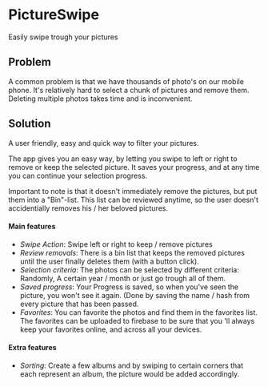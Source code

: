 # PictureSwipe
Easily swipe trough your pictures

## Problem
A common problem is that we have thousands of photo's on our mobile phone. It's
relatively hard to select a chunk of pictures and remove them. Deleting multiple 
photos takes time and is inconvenient.

## Solution
A user friendly, easy and quick way to filter your pictures. 

The app gives you an easy way, by letting you swipe to left or right to remove or
keep the selected picture. It saves your progress, and at any time you can continue
your selection progress.

Important to note is that it doesn't immediately remove the pictures, but put them
into a "Bin"-list. This list can be reviewed anytime, so the user doesn't accidentially
removes his / her beloved pictures.

#### Main features
- _Swipe Action_: Swipe left or right to keep / remove pictures
- _Review removals_: There is a bin list that keeps the removed pictures until the user finally deletes them (with a button click).
- _Selection criteria_: The photos can be selected by different criteria: Randomly, A certain year / month or just go trough
all of them.
- _Saved progress_: Your Progress is saved, so when you've seen the picture, you won't see it again. (Done by saving the name
/ hash from every picture that has been passed.
- _Favorites_: You can favorite the photos and find them in the favorites list. The favorites can be 
uploaded to firebase to be sure that you 'll always keep your favorites online, and across all your
devices.


#### Extra features
- _Sorting_: Create a few albums and by swiping to certain corners that each represent an album, the picture
would be added accordingly.


